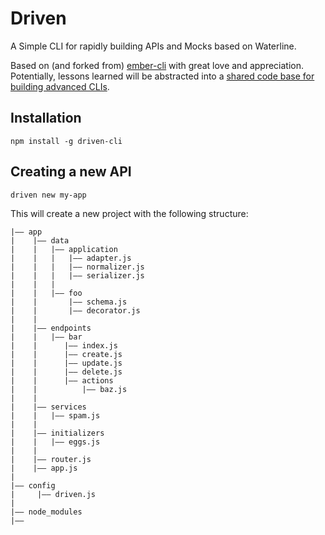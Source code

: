 # Driven

A Simple CLI for rapidly building APIs and Mocks based on Waterline.

Based on (and forked from) [ember-cli](https://github.com/ember-cli/ember-cli) with great love and appreciation.
Potentially, lessons learned will be abstracted into a [shared code base for building advanced CLIs](https://github.com/Appyre/divine-cli).

## Installation

```
npm install -g driven-cli
```

## Creating a new API

```
driven new my-app
```

This will create a new project with the following structure:

```
|–– app
|    |–– data
|    |   |–– application
|    |   |   |–– adapter.js
|    |   |   |–– normalizer.js
|    |   |   |–– serializer.js
|    |   |
|    |   |–– foo
|    |       |–– schema.js
|    |       |–– decorator.js
|    |
|    |–– endpoints
|    |   |–– bar
|    |      |–– index.js
|    |      |–– create.js
|    |      |–– update.js
|    |      |–– delete.js
|    |      |–– actions
|    |          |–– baz.js
|    |
|    |–– services
|    |   |–– spam.js
|    |
|    |–– initializers
|    |   |–– eggs.js
|    |
|    |–– router.js
|    |–– app.js
|
|–– config
|     |–– driven.js
|
|–– node_modules
|–– 
```

